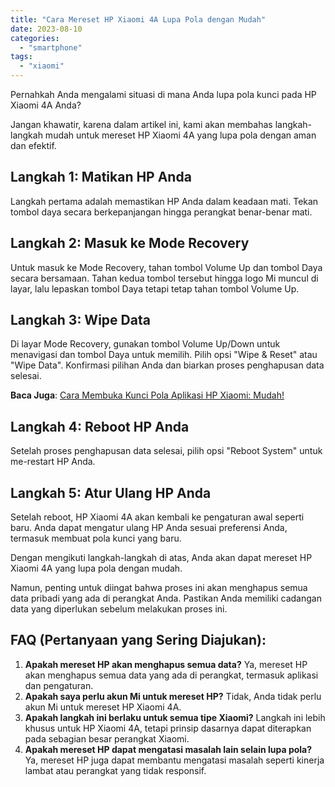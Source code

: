 ```yaml
---
title: "Cara Mereset HP Xiaomi 4A Lupa Pola dengan Mudah"
date: 2023-08-10
categories: 
  - "smartphone"
tags: 
  - "xiaomi"
---
```


Pernahkah Anda mengalami situasi di mana Anda lupa pola kunci pada HP Xiaomi 4A Anda?

Jangan khawatir, karena dalam artikel ini, kami akan membahas langkah-langkah mudah untuk mereset HP Xiaomi 4A yang lupa pola dengan aman dan efektif.

## **Langkah 1: Matikan HP Anda**

Langkah pertama adalah memastikan HP Anda dalam keadaan mati. Tekan tombol daya secara berkepanjangan hingga perangkat benar-benar mati.

## **Langkah 2: Masuk ke Mode Recovery**

Untuk masuk ke Mode Recovery, tahan tombol Volume Up dan tombol Daya secara bersamaan. Tahan kedua tombol tersebut hingga logo Mi muncul di layar, lalu lepaskan tombol Daya tetapi tetap tahan tombol Volume Up.

## **Langkah 3: Wipe Data**

Di layar Mode Recovery, gunakan tombol Volume Up/Down untuk menavigasi dan tombol Daya untuk memilih. Pilih opsi "Wipe & Reset" atau "Wipe Data". Konfirmasi pilihan Anda dan biarkan proses penghapusan data selesai.

**Baca Juga**: [Cara Membuka Kunci Pola Aplikasi HP Xiaomi: Mudah!](https://ajiekusumadhany.com/membuka-kunci-pola-aplikasi-hp-xiaomi/)

## **Langkah 4: Reboot HP Anda**

Setelah proses penghapusan data selesai, pilih opsi "Reboot System" untuk me-restart HP Anda.

## **Langkah 5: Atur Ulang HP Anda**

Setelah reboot, HP Xiaomi 4A akan kembali ke pengaturan awal seperti baru. Anda dapat mengatur ulang HP Anda sesuai preferensi Anda, termasuk membuat pola kunci yang baru.

Dengan mengikuti langkah-langkah di atas, Anda akan dapat mereset HP Xiaomi 4A yang lupa pola dengan mudah.

Namun, penting untuk diingat bahwa proses ini akan menghapus semua data pribadi yang ada di perangkat Anda. Pastikan Anda memiliki cadangan data yang diperlukan sebelum melakukan proses ini.

## **FAQ (Pertanyaan yang Sering Diajukan):**

1. **Apakah mereset HP akan menghapus semua data?** Ya, mereset HP akan menghapus semua data yang ada di perangkat, termasuk aplikasi dan pengaturan.
2. **Apakah saya perlu akun Mi untuk mereset HP?** Tidak, Anda tidak perlu akun Mi untuk mereset HP Xiaomi 4A.
3. **Apakah langkah ini berlaku untuk semua tipe Xiaomi?** Langkah ini lebih khusus untuk HP Xiaomi 4A, tetapi prinsip dasarnya dapat diterapkan pada sebagian besar perangkat Xiaomi.
4. **Apakah mereset HP dapat mengatasi masalah lain selain lupa pola?** Ya, mereset HP juga dapat membantu mengatasi masalah seperti kinerja lambat atau perangkat yang tidak responsif.
